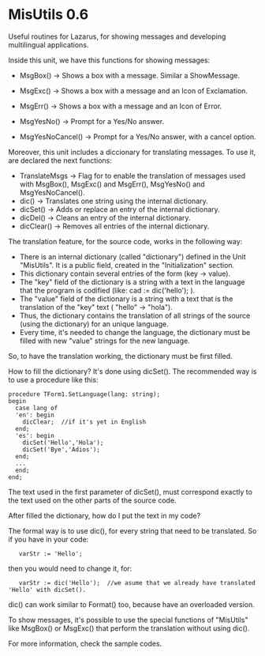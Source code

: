 MisUtils 0.6
============

Useful routines for Lazarus, for showing messages and developing multilingual applications.

Inside this unit, we have this functions for showing messages:

* MsgBox() -> Shows a box with a message. Similar a ShowMessage.
* MsgExc() -> Shows a box with a message and an Icon of Exclamation. 
* MsgErr() -> Shows a box with a message and an Icon of Error. 

* MsgYesNo() -> Prompt for a Yes/No answer.
* MsgYesNoCancel() -> Prompt for a Yes/No answer, with a cancel option.

Moreover, this unit includes a diccionary for translating messages. To use it, are  declared the next functions:

* TranslateMsgs -> Flag for to enable the translation of  messages used with MsgBox(), MsgExc() and MsgErr(), MsgYesNo() and MsgYesNoCancel().
* dic() -> Translates one string using the internal dictionary.
* dicSet() -> Adds or replace an entry of the internal dictionary.
* dicDel() -> Cleans an entry of the internal dictionary.
* dicClear() -> Removes all entries of the internal dictionary.

The translation feature, for the source code, works in the following way:

* There is an internal dictionary (called "dictionary") defined in the Unit "MisUtils". It is a public field, created in the "Initialization" section.
* This dictionary contain several entries of the form (key -> value).
* The "key" field of the dictionary is a string with a text in the language that the program is codified (like: cad :=  dic('hello'); ).
* The "value" field of the dictionary is a string with a text that is the translation of the "key" text ( "hello" -> "hola").
* Thus, the dictionary contains the translation of all strings of the source (using the dictionary) for an unique language.
* Every time, it's needed to change the language, the dictionary must be filled with new "value" strings for the new language.

So, to have the translation working, the dictionary must be first filled.

How to fill the dictionary?
It's done using dicSet(). The recommended way is to use a procedure like this:

```
procedure TForm1.SetLanguage(lang: string);
begin
  case lang of
  'en': begin
    dicClear;  //if it's yet in English
  end;
  'es': begin
    dicSet('Hello','Hola');
    dicSet('Bye','Adios');
  end;
  ...
  end;
end;
```
The text used in the first parameter of dicSet(), must correspond exactly to the text used on the other parts of the source code.

After filled the dictionary, how do I put the text in my code?

The formal way is to use dic(), for every string that need to be translated. So if you have in your code:

```
   varStr := 'Hello';   
```

then you would need to change it, for:

```
   varStr := dic('Hello');  //we asume that we already have translated 'Hello' with dicSet().
```

dic() can work similar to Format() too, because have an overloaded version.

To show messages, it's possible to use the special functions of "MisUtils" like MsgBox() or MsgExc() that perform the translation without using dic().

For more information, check the sample codes.